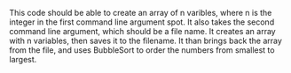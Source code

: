 This code should be able to create an array of n varibles, where n is the integer in the first command line argument spot. It also takes the second command line argument, which should be a file name. It creates an array with n variables, then saves it to the filename. It than brings back the array from the file, and uses BubbleSort to order the numbers from smallest to largest. 